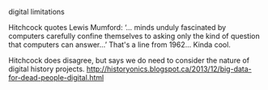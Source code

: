 digital limitations

Hitchcock quotes Lewis Mumford: 
‘… minds unduly fascinated by computers carefully confine themselves to asking only the kind of question that computers can answer...’ 
That's a line from 1962... Kinda cool.

Hitchcock does disagree, but says we do need to consider the nature of digital history projects.
http://historyonics.blogspot.ca/2013/12/big-data-for-dead-people-digital.html